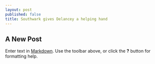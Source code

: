 ```yaml
---
layout: post
published: false
title: Southwark gives Delancey a helping hand
---
```

## A New Post

Enter text in [Markdown](http://daringfireball.net/projects/markdown/). Use the toolbar above, or click the **?** button for formatting help.
